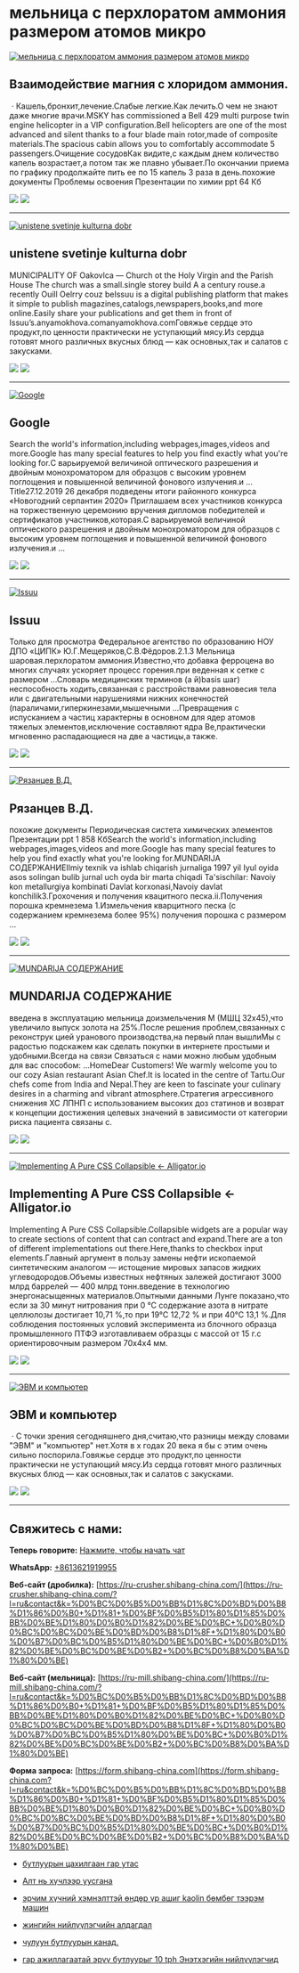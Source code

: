 # мельница с перхлоратом аммония размером атомов микро

<a href="https://swt.shibang-china.com/?l=ru&img&k=%D0%BC%D0%B5%D0%BB%D1%8C%D0%BD%D0%B8%D1%86%D0%B0+%D1%81+%D0%BF%D0%B5%D1%80%D1%85%D0%BB%D0%BE%D1%80%D0%B0%D1%82%D0%BE%D0%BC+%D0%B0%D0%BC%D0%BC%D0%BE%D0%BD%D0%B8%D1%8F+%D1%80%D0%B0%D0%B7%D0%BC%D0%B5%D1%80%D0%BE%D0%BC+%D0%B0%D1%82%D0%BE%D0%BC%D0%BE%D0%B2+%D0%BC%D0%B8%D0%BA%D1%80%D0%BE" target="_blank">![мельница с перхлоратом аммония размером атомов микро](http://static.shibang-china.com/all-800x300/952.jpg)</a>

## Взаимодействие магния с хлоридом аммония.
&nbsp;&#0183;&#32;Кашель,бронхит,лечение.Слабые легкие.Как лечить.О чем не знают даже многие врачи.MSKY has commissioned a Bell 429 multi purpose twin engine helicopter in a VIP configuration.Bell helicopters are one of the most advanced and silent thanks to a four blade main rotor,made of composite materials.The spacious cabin allows you to comfortably accommodate 5 passengers.Очищение сосудовКак видите,с каждым днем количество капель возрастает,а потом так же плавно убывает.По окончании приема по графику продолжайте пить ее по 15 капель 3 раза в день.похожие документы Проблемы освоения Презентации по химии ppt 64 Кб


<a href="https://whatsapp.shibangsoft.com/WhatsApp.php" target="_blank" title="WhatsApp">![](http://static.shibang-china.com/icon/whatsapp.png)</a> <a href="https://swt.shibang-china.com/?l=ru&icon&k=%D0%BC%D0%B5%D0%BB%D1%8C%D0%BD%D0%B8%D1%86%D0%B0+%D1%81+%D0%BF%D0%B5%D1%80%D1%85%D0%BB%D0%BE%D1%80%D0%B0%D1%82%D0%BE%D0%BC+%D0%B0%D0%BC%D0%BC%D0%BE%D0%BD%D0%B8%D1%8F+%D1%80%D0%B0%D0%B7%D0%BC%D0%B5%D1%80%D0%BE%D0%BC+%D0%B0%D1%82%D0%BE%D0%BC%D0%BE%D0%B2+%D0%BC%D0%B8%D0%BA%D1%80%D0%BE" target="_blank">![](http://static.shibang-china.com/icon/chat-ru.png)</a>

---

<a href="https://swt.shibang-china.com/?l=ru&img&k=%D0%BC%D0%B5%D0%BB%D1%8C%D0%BD%D0%B8%D1%86%D0%B0+%D1%81+%D0%BF%D0%B5%D1%80%D1%85%D0%BB%D0%BE%D1%80%D0%B0%D1%82%D0%BE%D0%BC+%D0%B0%D0%BC%D0%BC%D0%BE%D0%BD%D0%B8%D1%8F+%D1%80%D0%B0%D0%B7%D0%BC%D0%B5%D1%80%D0%BE%D0%BC+%D0%B0%D1%82%D0%BE%D0%BC%D0%BE%D0%B2+%D0%BC%D0%B8%D0%BA%D1%80%D0%BE" target="_blank">![unistene svetinje kulturna dobr](http://static.shibang-china.com/all-800x300/967.jpg)</a>

## unistene svetinje kulturna dobr
MUNICIPALITY OF Oakovlca — Church ot the Holy Virgin and the Parish House The church was a small.single storey build A a century rouse.a recently Ouill Oelrry couz beIssuu is a digital publishing platform that makes it simple to publish magazines,catalogs,newspapers,books,and more online.Easily share your publications and get them in front of Issuu’s.anyamokhova.comanyamokhova.comГовяжье сердце это продукт,по ценности практически не уступающий мясу.Из сердца готовят много различных вкусных блюд — как основных,так и салатов с закусками.


<a href="https://whatsapp.shibangsoft.com/WhatsApp.php" target="_blank" title="WhatsApp">![](http://static.shibang-china.com/icon/whatsapp.png)</a> <a href="https://swt.shibang-china.com/?l=ru&icon&k=%D0%BC%D0%B5%D0%BB%D1%8C%D0%BD%D0%B8%D1%86%D0%B0+%D1%81+%D0%BF%D0%B5%D1%80%D1%85%D0%BB%D0%BE%D1%80%D0%B0%D1%82%D0%BE%D0%BC+%D0%B0%D0%BC%D0%BC%D0%BE%D0%BD%D0%B8%D1%8F+%D1%80%D0%B0%D0%B7%D0%BC%D0%B5%D1%80%D0%BE%D0%BC+%D0%B0%D1%82%D0%BE%D0%BC%D0%BE%D0%B2+%D0%BC%D0%B8%D0%BA%D1%80%D0%BE" target="_blank">![](http://static.shibang-china.com/icon/chat-ru.png)</a>

---

<a href="https://swt.shibang-china.com/?l=ru&img&k=%D0%BC%D0%B5%D0%BB%D1%8C%D0%BD%D0%B8%D1%86%D0%B0+%D1%81+%D0%BF%D0%B5%D1%80%D1%85%D0%BB%D0%BE%D1%80%D0%B0%D1%82%D0%BE%D0%BC+%D0%B0%D0%BC%D0%BC%D0%BE%D0%BD%D0%B8%D1%8F+%D1%80%D0%B0%D0%B7%D0%BC%D0%B5%D1%80%D0%BE%D0%BC+%D0%B0%D1%82%D0%BE%D0%BC%D0%BE%D0%B2+%D0%BC%D0%B8%D0%BA%D1%80%D0%BE" target="_blank">![Google](http://static.shibang-china.com/all-800x300/856.jpg)</a>

## Google
Search the world's information,including webpages,images,videos and more.Google has many special features to help you find exactly what you're looking for.С варьируемой величиной оптического разрешения и двойным монохроматором для образцов с высоким уровнем поглощения и повышенной величиной фонового излучения.и …Title27.12.2019 26 декабря подведены итоги районного конкурса &#171;Новогодний серпантин 2020&#187; Приглашаем всех участников конкурса на торжественную церемонию вручения дипломов победителей и сертификатов участников,которая.С варьируемой величиной оптического разрешения и двойным монохроматором для образцов с высоким уровнем поглощения и повышенной величиной фонового излучения.и …


<a href="https://whatsapp.shibangsoft.com/WhatsApp.php" target="_blank" title="WhatsApp">![](http://static.shibang-china.com/icon/whatsapp.png)</a> <a href="https://swt.shibang-china.com/?l=ru&icon&k=%D0%BC%D0%B5%D0%BB%D1%8C%D0%BD%D0%B8%D1%86%D0%B0+%D1%81+%D0%BF%D0%B5%D1%80%D1%85%D0%BB%D0%BE%D1%80%D0%B0%D1%82%D0%BE%D0%BC+%D0%B0%D0%BC%D0%BC%D0%BE%D0%BD%D0%B8%D1%8F+%D1%80%D0%B0%D0%B7%D0%BC%D0%B5%D1%80%D0%BE%D0%BC+%D0%B0%D1%82%D0%BE%D0%BC%D0%BE%D0%B2+%D0%BC%D0%B8%D0%BA%D1%80%D0%BE" target="_blank">![](http://static.shibang-china.com/icon/chat-ru.png)</a>

---

<a href="https://swt.shibang-china.com/?l=ru&img&k=%D0%BC%D0%B5%D0%BB%D1%8C%D0%BD%D0%B8%D1%86%D0%B0+%D1%81+%D0%BF%D0%B5%D1%80%D1%85%D0%BB%D0%BE%D1%80%D0%B0%D1%82%D0%BE%D0%BC+%D0%B0%D0%BC%D0%BC%D0%BE%D0%BD%D0%B8%D1%8F+%D1%80%D0%B0%D0%B7%D0%BC%D0%B5%D1%80%D0%BE%D0%BC+%D0%B0%D1%82%D0%BE%D0%BC%D0%BE%D0%B2+%D0%BC%D0%B8%D0%BA%D1%80%D0%BE" target="_blank">![Issuu](http://static.shibang-china.com/all-800x300/1360.jpg)</a>

## Issuu
Только для просмотра Федеральное агентство по образованию НОУ ДПО &#171;ЦИПК&#187; Ю.Г.Мещеряков,С.В.Фёдоров.2.1.3 Мельница шаровая.перхлоратом аммония.Известно,что добавка ферроцена во многих случаях ускоряет процесс горения.при веденная к сетке с размером …Словарь медицинских терминов (а й)basis шаг) неспособность ходить,связанная с расстройствами равновесия тела или с двигательными нарушениями нижних конечностей (параличами,гиперкинезами,мышечными …Превращения с испусканием a частиц характерны в основном для ядер атомов тяжелых элементов,исключение составляют ядра Ве,практически мгновенно распадающиеся на две a частицы,а также.


<a href="https://whatsapp.shibangsoft.com/WhatsApp.php" target="_blank" title="WhatsApp">![](http://static.shibang-china.com/icon/whatsapp.png)</a> <a href="https://swt.shibang-china.com/?l=ru&icon&k=%D0%BC%D0%B5%D0%BB%D1%8C%D0%BD%D0%B8%D1%86%D0%B0+%D1%81+%D0%BF%D0%B5%D1%80%D1%85%D0%BB%D0%BE%D1%80%D0%B0%D1%82%D0%BE%D0%BC+%D0%B0%D0%BC%D0%BC%D0%BE%D0%BD%D0%B8%D1%8F+%D1%80%D0%B0%D0%B7%D0%BC%D0%B5%D1%80%D0%BE%D0%BC+%D0%B0%D1%82%D0%BE%D0%BC%D0%BE%D0%B2+%D0%BC%D0%B8%D0%BA%D1%80%D0%BE" target="_blank">![](http://static.shibang-china.com/icon/chat-ru.png)</a>

---

<a href="https://swt.shibang-china.com/?l=ru&img&k=%D0%BC%D0%B5%D0%BB%D1%8C%D0%BD%D0%B8%D1%86%D0%B0+%D1%81+%D0%BF%D0%B5%D1%80%D1%85%D0%BB%D0%BE%D1%80%D0%B0%D1%82%D0%BE%D0%BC+%D0%B0%D0%BC%D0%BC%D0%BE%D0%BD%D0%B8%D1%8F+%D1%80%D0%B0%D0%B7%D0%BC%D0%B5%D1%80%D0%BE%D0%BC+%D0%B0%D1%82%D0%BE%D0%BC%D0%BE%D0%B2+%D0%BC%D0%B8%D0%BA%D1%80%D0%BE" target="_blank">![Рязанцев В.Д.](http://static.shibang-china.com/all-800x300/1265.jpg)</a>

## Рязанцев В.Д.
похожие документы Периодическая систета химических элементов Презентации ppt 1 858 КбSearch the world's information,including webpages,images,videos and more.Google has many special features to help you find exactly what you're looking for.MUNDARIJA СОДЕРЖАНИЕIlmiy texnik va ishlab chiqarish jurnaliga 1997 yil Iyul oyida asos solingan bulib jurnal uch oyda bir marta chiqadi Ta'sischilar: Navoiy kon metallurgiya kombinati Davlat korxonasi,Navoiy davlat konchilik3.Грохочения и получения квацитного песка.ii.Получения порошка кремнезема 1.Измельчения кварцитного песка (с содержанием кремнезема более 95%) получения порошка с размером …


<a href="https://whatsapp.shibangsoft.com/WhatsApp.php" target="_blank" title="WhatsApp">![](http://static.shibang-china.com/icon/whatsapp.png)</a> <a href="https://swt.shibang-china.com/?l=ru&icon&k=%D0%BC%D0%B5%D0%BB%D1%8C%D0%BD%D0%B8%D1%86%D0%B0+%D1%81+%D0%BF%D0%B5%D1%80%D1%85%D0%BB%D0%BE%D1%80%D0%B0%D1%82%D0%BE%D0%BC+%D0%B0%D0%BC%D0%BC%D0%BE%D0%BD%D0%B8%D1%8F+%D1%80%D0%B0%D0%B7%D0%BC%D0%B5%D1%80%D0%BE%D0%BC+%D0%B0%D1%82%D0%BE%D0%BC%D0%BE%D0%B2+%D0%BC%D0%B8%D0%BA%D1%80%D0%BE" target="_blank">![](http://static.shibang-china.com/icon/chat-ru.png)</a>

---

<a href="https://swt.shibang-china.com/?l=ru&img&k=%D0%BC%D0%B5%D0%BB%D1%8C%D0%BD%D0%B8%D1%86%D0%B0+%D1%81+%D0%BF%D0%B5%D1%80%D1%85%D0%BB%D0%BE%D1%80%D0%B0%D1%82%D0%BE%D0%BC+%D0%B0%D0%BC%D0%BC%D0%BE%D0%BD%D0%B8%D1%8F+%D1%80%D0%B0%D0%B7%D0%BC%D0%B5%D1%80%D0%BE%D0%BC+%D0%B0%D1%82%D0%BE%D0%BC%D0%BE%D0%B2+%D0%BC%D0%B8%D0%BA%D1%80%D0%BE" target="_blank">![MUNDARIJA СОДЕРЖАНИЕ](http://static.shibang-china.com/all-800x300/958.jpg)</a>

## MUNDARIJA СОДЕРЖАНИЕ
введена в эксплуатацию мельница доизмельчения М (МШЦ 32х45),что увеличило выпуск золота на 25%.После решения проблем,связанных с реконструк цией уранового производства,на первый план вышлиМы с радостью подскажем как сделать покупки в интернете простыми и удобными.Всегда на связи Связаться с нами можно любым удобным для вас способом: …HomeDear Customers! We warmly welcome you to our cozy Asian restaurant Asian Chef.It is located in the centre of Tartu.Our chefs come from India and Nepal.They are keen to fascinate your culinary desires in a charming and vibrant atmosphere.Стратегия агрессивного снижения ХС ЛПНП с использованием высоких доз статинов и возврат к концепции достижения целевых значений в зависимости от категории риска пациента связаны с.


<a href="https://whatsapp.shibangsoft.com/WhatsApp.php" target="_blank" title="WhatsApp">![](http://static.shibang-china.com/icon/whatsapp.png)</a> <a href="https://swt.shibang-china.com/?l=ru&icon&k=%D0%BC%D0%B5%D0%BB%D1%8C%D0%BD%D0%B8%D1%86%D0%B0+%D1%81+%D0%BF%D0%B5%D1%80%D1%85%D0%BB%D0%BE%D1%80%D0%B0%D1%82%D0%BE%D0%BC+%D0%B0%D0%BC%D0%BC%D0%BE%D0%BD%D0%B8%D1%8F+%D1%80%D0%B0%D0%B7%D0%BC%D0%B5%D1%80%D0%BE%D0%BC+%D0%B0%D1%82%D0%BE%D0%BC%D0%BE%D0%B2+%D0%BC%D0%B8%D0%BA%D1%80%D0%BE" target="_blank">![](http://static.shibang-china.com/icon/chat-ru.png)</a>

---

<a href="https://swt.shibang-china.com/?l=ru&img&k=%D0%BC%D0%B5%D0%BB%D1%8C%D0%BD%D0%B8%D1%86%D0%B0+%D1%81+%D0%BF%D0%B5%D1%80%D1%85%D0%BB%D0%BE%D1%80%D0%B0%D1%82%D0%BE%D0%BC+%D0%B0%D0%BC%D0%BC%D0%BE%D0%BD%D0%B8%D1%8F+%D1%80%D0%B0%D0%B7%D0%BC%D0%B5%D1%80%D0%BE%D0%BC+%D0%B0%D1%82%D0%BE%D0%BC%D0%BE%D0%B2+%D0%BC%D0%B8%D0%BA%D1%80%D0%BE" target="_blank">![Implementing A Pure CSS Collapsible ← Alligator.io](http://static.shibang-china.com/all-800x300/1449.jpg)</a>

## Implementing A Pure CSS Collapsible ← Alligator.io
Implementing A Pure CSS Collapsible.Collapsible widgets are a popular way to create sections of content that can contract and expand.There are a ton of different implementations out there.Here,thanks to checkbox input elements.Главный аргумент в пользу замены нефти ископаемой синтетическим аналогом — истощение мировых запасов жидких углеводородов.Объемы известных нефтяных залежей достигают 3000 млрд баррелей — 400 млрд тонн.введение в технологию энергонасыщенных материалов.Опытными данными Лунге показано,что если за 30 минут нитрования при 0 &#176;С содержание азота в нитрате целлюлозы достигает 10,71 %,то при 19&#176;С 12,72 % и при 40&#176;С 13,1 %.Для соблюдения постоянных условий эксперимента из блочного образца промышленного ПТФЭ изготавливаем образцы с массой от 15 г.с ориентировочным размером 70x4x4 мм.


<a href="https://whatsapp.shibangsoft.com/WhatsApp.php" target="_blank" title="WhatsApp">![](http://static.shibang-china.com/icon/whatsapp.png)</a> <a href="https://swt.shibang-china.com/?l=ru&icon&k=%D0%BC%D0%B5%D0%BB%D1%8C%D0%BD%D0%B8%D1%86%D0%B0+%D1%81+%D0%BF%D0%B5%D1%80%D1%85%D0%BB%D0%BE%D1%80%D0%B0%D1%82%D0%BE%D0%BC+%D0%B0%D0%BC%D0%BC%D0%BE%D0%BD%D0%B8%D1%8F+%D1%80%D0%B0%D0%B7%D0%BC%D0%B5%D1%80%D0%BE%D0%BC+%D0%B0%D1%82%D0%BE%D0%BC%D0%BE%D0%B2+%D0%BC%D0%B8%D0%BA%D1%80%D0%BE" target="_blank">![](http://static.shibang-china.com/icon/chat-ru.png)</a>

---

<a href="https://swt.shibang-china.com/?l=ru&img&k=%D0%BC%D0%B5%D0%BB%D1%8C%D0%BD%D0%B8%D1%86%D0%B0+%D1%81+%D0%BF%D0%B5%D1%80%D1%85%D0%BB%D0%BE%D1%80%D0%B0%D1%82%D0%BE%D0%BC+%D0%B0%D0%BC%D0%BC%D0%BE%D0%BD%D0%B8%D1%8F+%D1%80%D0%B0%D0%B7%D0%BC%D0%B5%D1%80%D0%BE%D0%BC+%D0%B0%D1%82%D0%BE%D0%BC%D0%BE%D0%B2+%D0%BC%D0%B8%D0%BA%D1%80%D0%BE" target="_blank">![ЭВМ и компьютер](http://static.shibang-china.com/all-800x300/303.jpg)</a>

## ЭВМ и компьютер
&nbsp;&#0183;&#32;С точки зрения сегодняшнего дня,считаю,что разницы между словами &quot;ЭВМ&quot; и &quot;компьютер&quot; нет.Хотя в х годах 20 века я бы с этим очень сильно поспорила.Говяжье сердце это продукт,по ценности практически не уступающий мясу.Из сердца готовят много различных вкусных блюд — как основных,так и салатов с закусками.

<a href="https://whatsapp.shibangsoft.com/WhatsApp.php" target="_blank" title="WhatsApp">![](http://static.shibang-china.com/icon/whatsapp.png)</a> <a href="https://swt.shibang-china.com/?l=ru&icon&k=%D0%BC%D0%B5%D0%BB%D1%8C%D0%BD%D0%B8%D1%86%D0%B0+%D1%81+%D0%BF%D0%B5%D1%80%D1%85%D0%BB%D0%BE%D1%80%D0%B0%D1%82%D0%BE%D0%BC+%D0%B0%D0%BC%D0%BC%D0%BE%D0%BD%D0%B8%D1%8F+%D1%80%D0%B0%D0%B7%D0%BC%D0%B5%D1%80%D0%BE%D0%BC+%D0%B0%D1%82%D0%BE%D0%BC%D0%BE%D0%B2+%D0%BC%D0%B8%D0%BA%D1%80%D0%BE" target="_blank">![](http://static.shibang-china.com/icon/chat-ru.png)</a>

---
## Свяжитесь с нами:

**Теперь говорите:** [Нажмите, чтобы начать чат](https://swt.shibang-china.com?l=ru&contact&k=%D0%BC%D0%B5%D0%BB%D1%8C%D0%BD%D0%B8%D1%86%D0%B0+%D1%81+%D0%BF%D0%B5%D1%80%D1%85%D0%BB%D0%BE%D1%80%D0%B0%D1%82%D0%BE%D0%BC+%D0%B0%D0%BC%D0%BC%D0%BE%D0%BD%D0%B8%D1%8F+%D1%80%D0%B0%D0%B7%D0%BC%D0%B5%D1%80%D0%BE%D0%BC+%D0%B0%D1%82%D0%BE%D0%BC%D0%BE%D0%B2+%D0%BC%D0%B8%D0%BA%D1%80%D0%BE)

**WhatsApp:**  [+8613621919955](https://whatsapp.shibangsoft.com/WhatsApp.php)

**Веб-сайт (дробилка):** [https://ru-crusher.shibang-china.com/](https://ru-crusher.shibang-china.com/?l=ru&contact&k=%D0%BC%D0%B5%D0%BB%D1%8C%D0%BD%D0%B8%D1%86%D0%B0+%D1%81+%D0%BF%D0%B5%D1%80%D1%85%D0%BB%D0%BE%D1%80%D0%B0%D1%82%D0%BE%D0%BC+%D0%B0%D0%BC%D0%BC%D0%BE%D0%BD%D0%B8%D1%8F+%D1%80%D0%B0%D0%B7%D0%BC%D0%B5%D1%80%D0%BE%D0%BC+%D0%B0%D1%82%D0%BE%D0%BC%D0%BE%D0%B2+%D0%BC%D0%B8%D0%BA%D1%80%D0%BE)

**Веб-сайт (мельница):** [https://ru-mill.shibang-china.com/](https://ru-mill.shibang-china.com/?l=ru&contact&k=%D0%BC%D0%B5%D0%BB%D1%8C%D0%BD%D0%B8%D1%86%D0%B0+%D1%81+%D0%BF%D0%B5%D1%80%D1%85%D0%BB%D0%BE%D1%80%D0%B0%D1%82%D0%BE%D0%BC+%D0%B0%D0%BC%D0%BC%D0%BE%D0%BD%D0%B8%D1%8F+%D1%80%D0%B0%D0%B7%D0%BC%D0%B5%D1%80%D0%BE%D0%BC+%D0%B0%D1%82%D0%BE%D0%BC%D0%BE%D0%B2+%D0%BC%D0%B8%D0%BA%D1%80%D0%BE)

**Форма запроса:** [https://form.shibang-china.com](https://form.shibang-china.com?l=ru&contact&k=%D0%BC%D0%B5%D0%BB%D1%8C%D0%BD%D0%B8%D1%86%D0%B0+%D1%81+%D0%BF%D0%B5%D1%80%D1%85%D0%BB%D0%BE%D1%80%D0%B0%D1%82%D0%BE%D0%BC+%D0%B0%D0%BC%D0%BC%D0%BE%D0%BD%D0%B8%D1%8F+%D1%80%D0%B0%D0%B7%D0%BC%D0%B5%D1%80%D0%BE%D0%BC+%D0%B0%D1%82%D0%BE%D0%BC%D0%BE%D0%B2+%D0%BC%D0%B8%D0%BA%D1%80%D0%BE)

* [бутлуурын цахилгаан гар утас](../129/%D0%B1%D1%83%D1%82%D0%BB%D1%83%D1%83%D1%80%D1%8B%D0%BD%20%D1%86%D0%B0%D1%85%D0%B8%D0%BB%D0%B3%D0%B0%D0%B0%D0%BD%20%D0%B3%D0%B0%D1%80%20%D1%83%D1%82%D0%B0%D1%81.md)

* [Алт нь хүчлээр уусгана](../130/%D0%90%D0%BB%D1%82%20%D0%BD%D1%8C%20%D1%85%D2%AF%D1%87%D0%BB%D1%8D%D1%8D%D1%80%20%D1%83%D1%83%D1%81%D0%B3%D0%B0%D0%BD%D0%B0.md)

* [эрчим хүчний хэмнэлттэй өндөр үр ашиг kaolin бөмбөг тээрэм машин](../127/%D1%8D%D1%80%D1%87%D0%B8%D0%BC%20%D1%85%D2%AF%D1%87%D0%BD%D0%B8%D0%B9%20%D1%85%D1%8D%D0%BC%D0%BD%D1%8D%D0%BB%D1%82%D1%82%D1%8D%D0%B9%20%D3%A9%D0%BD%D0%B4%D3%A9%D1%80%20%D2%AF%D1%80%20%D0%B0%D1%88%D0%B8%D0%B3%20kaolin%20%D0%B1%D3%A9%D0%BC%D0%B1%D3%A9%D0%B3%20%D1%82%D1%8D%D1%8D%D1%80%D1%8D%D0%BC%20%D0%BC%D0%B0%D1%88%D0%B8%D0%BD.md)

* [жингийн нийлүүлэгчийн алдагдал](../129/%D0%B6%D0%B8%D0%BD%D0%B3%D0%B8%D0%B9%D0%BD%20%D0%BD%D0%B8%D0%B9%D0%BB%D2%AF%D2%AF%D0%BB%D1%8D%D0%B3%D1%87%D0%B8%D0%B9%D0%BD%20%D0%B0%D0%BB%D0%B4%D0%B0%D0%B3%D0%B4%D0%B0%D0%BB.md)

* [чулуун бутлуурын канад.](../128/%D1%87%D1%83%D0%BB%D1%83%D1%83%D0%BD%20%D0%B1%D1%83%D1%82%D0%BB%D1%83%D1%83%D1%80%D1%8B%D0%BD%20%D0%BA%D0%B0%D0%BD%D0%B0%D0%B4..md)

* [гар ажиллагаатай эрүү бутлуурыг 10 tph Энэтхэгийн нийлүүлэгчид](../126/%D0%B3%D0%B0%D1%80%20%D0%B0%D0%B6%D0%B8%D0%BB%D0%BB%D0%B0%D0%B3%D0%B0%D0%B0%D1%82%D0%B0%D0%B9%20%D1%8D%D1%80%D2%AF%D2%AF%20%D0%B1%D1%83%D1%82%D0%BB%D1%83%D1%83%D1%80%D1%8B%D0%B3%2010%20tph%20%D0%AD%D0%BD%D1%8D%D1%82%D1%85%D1%8D%D0%B3%D0%B8%D0%B9%D0%BD%20%D0%BD%D0%B8%D0%B9%D0%BB%D2%AF%D2%AF%D0%BB%D1%8D%D0%B3%D1%87%D0%B8%D0%B4.md)